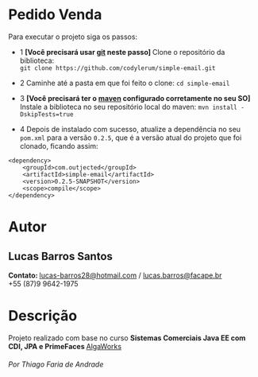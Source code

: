 # Pedido Venda

Para executar o projeto siga os passos: 

- 1 <strong>[Você precisará usar [git](https://git-for-windows.github.io/) neste passo] </strong> 
Clone o repositório da biblioteca: <br/>
`git clone https://github.com/codylerum/simple-email.git`

- 2 Caminhe até a pasta em que foi feito o clone: `cd simple-email`

- 3 <strong>[Você precisará ter o [maven](http://luizricardo.org/2014/06/instalando-configurando-e-usando-o-maven-para-gerenciar-suas-dependencias-e-seus-projetos-java/)  configurado corretamente no seu SO] </strong>
Instale a biblioteca no seu repositório local do maven: `mvn install -DskipTests=true`

- 4 Depois de instalado com sucesso, atualize a dependência no seu `pom.xml` para a versão `0.2.5`, 
que é a versão atual do projeto que foi clonado, ficando assim:

```
<dependency>
    <groupId>com.outjected</groupId>
    <artifactId>simple-email</artifactId>
    <version>0.2.5-SNAPSHOT</version>
    <scope>compile</scope>
</dependency>
```

# Autor
<h2> Lucas Barros Santos </h2>

<strong> Contato: </strong> lucas-barros28@hotmail.com / lucas.barros@facape.br <br/>+55 (87)9 9642-1975  

# Descrição

Projeto realizado com base no curso <strong> Sistemas Comerciais Java EE com CDI, JPA e PrimeFaces </strong> [AlgaWorks](http://www.algaworks.com)
 <h6> Por Thiago Faria de Andrade </h6>